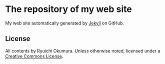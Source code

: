 The repository of my web site
=============================
My web site automatically generated by [Jekyll](http://github.com/mojombo/jekyll) on GitHub.

License
-------
All contents by Ryuichi Okumura. Unless otherwise noted, licensed under a [Creative Commons License](http://creativecommons.org/licenses/by/4.0/).
